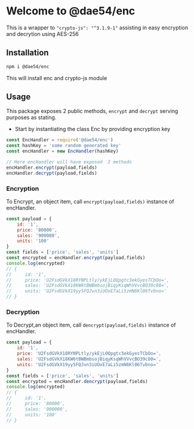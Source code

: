 # Welcome to @dae54/enc
This is a wrapper to `"crypto-js": "^3.1.9-1"` assisting in easy encryption and decrytion using AES-256

## Installation
```bash
npm i @dae54/enc
```
This will install enc and crypto-js module

## Usage
This package exposes 2 public methods, `encrypt` and `decrypt` serving purposes as stating.

- Start by instantiating the class Enc by providing encryption key
```js
const EncHandler = require('@dae54/enc')
const hashKey = 'some random generated key'
const encHandler = new EncHandler(hashKey)

// Here encHandler will have exposed  2 methods
encHandler.encrypt(payload,fields)
encHandler.decrypt(payload,fields)

```

### Encryption
To Encrypt, an object item, call `encrypt(payload,fields)` instance of encHandler.
```js
const payload = {
    id: '1',
    price: '80000',
    sales: '900000',
    units: '100'   
}
const fields = ['price', 'sales', 'units']
const encrypted = encHandler.encrypt(payload,fields)
console.log(encrypted)
// {
//     id: '1',
//     price: 'U2FsdGVkX18RYNPLtly/ykEjLOQpgtc3ekGyesTCbOo=',
//     sales: 'U2FsdGVkX18KW6tBWBmbsojBiqyKsqWhVVvcBO39c80=',
//     units: 'U2FsdGVkX19yy5FQJvn3iUOxE7aLi5zmN6Kl06Tvbno='
// }  
```


### Decryption
To Decrypt,an object item, call `dencrypt(payload,fields)` instance of encHandler.
```js
const payload = {
    id: '1',
    price: 'U2FsdGVkX18RYNPLtly/ykEjLOQpgtc3ekGyesTCbOo=',
    sales: 'U2FsdGVkX18KW6tBWBmbsojBiqyKsqWhVVvcBO39c80=',
    units: 'U2FsdGVkX19yy5FQJvn3iUOxE7aLi5zmN6Kl06Tvbno='   
}
const fields = ['price', 'sales', 'units']
const encrypted = encHandler.dencrypt(payload,fields)
console.log(encrypted)
// {
//     id: '1',
//     price: '80000',
//     sales: '900000',
//     units: '100'
// }  
```


